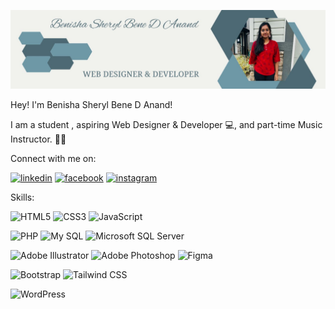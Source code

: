 ![Profile Banner](https://github.com/anandsheryl/Images-profile/blob/main/Neutral%20Modern%20Web%20Developer%20LinkedIn%20Banner%20(1).jpg?raw=true)

Hey! I'm Benisha Sheryl Bene D Anand!

I am a student , aspiring Web Designer & Developer 💻, and part-time Music Instructor. 🎵🎹 

Connect with me on:

[![linkedin](https://img.shields.io/badge/LinkedIn-0A66C2?style=for-the-badge&logo=LinkedIn&logoColor=white)](https://www.linkedin.com/in/benisha-sheryl-bene-d-anand-89739325b/)   [![facebook](https://img.shields.io/badge/Facebook-0866FF?style=for-the-badge&logo=Facebook&logoColor=white)](https://www.facebook.com/people/Benisha-Sheryl-Anand/pfbid0Vta2jZabx4ZaAj1N92b4YhDQKcLhTNBWEMheiwff7GLbVSQgmeEsVmvjcU919zQAl/)   [![instagram](https://img.shields.io/badge/Instagram-E4405F?style=for-the-badge&logo=Instagram&logoColor=white)](https://www.instagram.com/sheryl.anand.11/)

Skills:

![HTML5](https://img.shields.io/badge/HTML5-E34F26?style=for-the-badge&logo=HTML5&logoColor=white)  ![CSS3](https://img.shields.io/badge/CSS3-1572B6?style=for-the-badge&logo=CSS3&logoColor=white)  ![JavaScript](https://img.shields.io/badge/JavaScript-F7DF1E?style=for-the-badge&logo=JavaScript&logoColor=white)


![PHP](https://img.shields.io/badge/PHP-777BB4?style=for-the-badge&logo=PHP&logoColor=white)  ![My SQL](https://img.shields.io/badge/MySQL-4479A1?style=for-the-badge&logo=MySQL&logoColor=white)  ![Microsoft SQL Server](https://img.shields.io/badge/MicrosoftSQLServer-CC2927?style=for-the-badge&logo=MicrosoftSQLServer&logoColor=white)


![Adobe Illustrator](https://img.shields.io/badge/AdobeIllustrator-FF9A00?style=for-the-badge&logo=AdobeIllustrator&logoColor=white)  ![Adobe Photoshop](https://img.shields.io/badge/AdobePhotoshop-31A8FF?style=for-the-badge&logo=AdobePhotoshop&logoColor=white)  ![Figma](https://img.shields.io/badge/Figma-F24E1E?style=for-the-badge&logo=Figma&logoColor=white)

![Bootstrap](https://img.shields.io/badge/Bootstrap-7952B3?style=for-the-badge&logo=Bootstrap&logoColor=white)  ![Tailwind CSS](https://img.shields.io/badge/TailwindCSS-06B6D4?style=for-the-badge&logo=TailwindCSS&logoColor=white) 

![WordPress](https://img.shields.io/badge/WordPress-21759B?style=for-the-badge&logo=WordPress&logoColor=white) 
<!--
**anandsheryl/anandsheryl** is a ✨ _special_ ✨ repository because its `README.md` (this file) appears on your GitHub profile.

Here are some ideas to get you started:

- 🔭 I’m currently working on ...
- 🌱 I’m currently learning ...
- 👯 I’m looking to collaborate on ...
- 🤔 I’m looking for help with ...
- 💬 Ask me about ...
- 📫 How to reach me: ...
- 😄 Pronouns: ...
- ⚡ Fun fact: ...
-->
